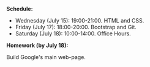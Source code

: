 <b>Schedule:</b>
<ul>
  
  <li> Wednesday (July 15): 19:00-21:00. HTML and CSS.</li>
  <li> Friday (July 17): 18:00-20:00. Bootstrap and Git.</li>
  <li> Saturday (July 18): 10:00-14:00. Office Hours. </li>
</ul>

<b>Homework (by July 18): </b>

Build Google's main web-page.


